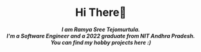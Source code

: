 <h1 align="center"> Hi There👋</h1>

<p align="center">
  <b><i>
    I am Ramya Sree Tejomurtula.<br>
    I'm a Software Engineer and a 2022 graduate from NIT Andhra Pradesh.<br>
    You can find my hobby projects here :)
  </i></b>
</p>
